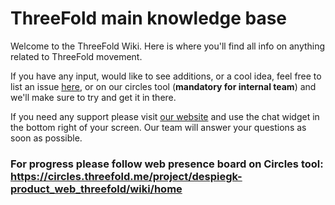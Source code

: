# ThreeFold main knowledge base

Welcome to the ThreeFold Wiki.
Here is where you'll find all info on anything related to ThreeFold movement.

If you have any input, would like to see additions, or a cool idea, feel free to list an issue [here](https://github.com/threefoldfoundation/info_threefold/issues), or on our circles tool (**mandatory for internal team**) and we'll make sure to try and get it in there.

If you need any support please visit [our website](https://www.threefold.io) and use the chat widget in the bottom right of your screen. Our team will answer your questions as soon as possible.

### For progress please follow web presence board on Circles tool: https://circles.threefold.me/project/despiegk-product_web_threefold/wiki/home



<!-- ## Contributing to this wiki

For all contributors to this wiki the approach to updating it is as follows:

- all contributors make their contributions to the development_sprintX_weekX branches
- 1 central pull request is made from development_sprintX_weekX to develompent branch on Thursdays at 14:00 (Brussels Timezone/CE(S)T)
- 1 central pull request goes from development branch to master. This PR is reviewed by key stakeholders.

All changes not in by 14:00 Thursdays will have to wait untill next PR's are made.

### To run wiki locally

- get tfweb from: https://github.com/threebotserver/publishingtools/blob/development/README.md
- download this repo, run: `run.sh` which is in root of this repo

### Get the documents (content) using git

```bash
mkdir -p ~/code/github/threefoldfoundation
cd ~/code/github/threefoldfoundation
#git clone https://github.com/threefoldfoundation/info_threefold/ -b development
#if you have your ssh key for github and you edit use
git clone git@github.com:threefoldfoundation/info_threefold.git -b development
```

### Run the server

```bash
cd ~/code/github/threefoldfoundation/info_threefold
#will open local browser
run.sh
```

### Editing the wikis

- All md files are under src/docs directory, please make sure you get all your changes there working on development_sprintX_weekX branch. -->
